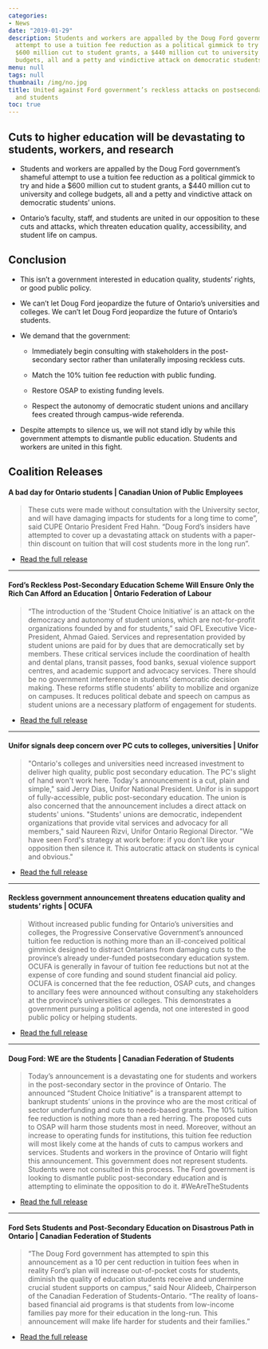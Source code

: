 ```yaml
---
categories:
- News
date: "2019-01-29"
description: Students and workers are appalled by the Doug Ford government’s shameful
  attempt to use a tuition fee reduction as a political gimmick to try and hide a
  $600 million cut to student grants, a $440 million cut to university and college
  budgets, all and a petty and vindictive attack on democratic students’ unions.
menu: null
tags: null
thumbnail: /img/no.jpg
title: United against Ford government’s reckless attacks on postsecondary education
  and students
toc: true
---
```




## Cuts to higher education will be devastating to students, workers, and research

-   Students and workers are appalled by the Doug Ford government’s
    shameful attempt to use a tuition fee reduction as a political
    gimmick to try and hide a $600 million cut to student grants, a $440
    million cut to university and college budgets, all and a petty and
    vindictive attack on democratic students’ unions.

-   Ontario’s faculty, staff, and students are united in our opposition
    to these cuts and attacks, which threaten education quality,
    accessibility, and student life on campus.

## Conclusion

-   This isn’t a government interested in education quality, students’
    rights, or good public policy.

-   We can’t let Doug Ford jeopardize the future of Ontario’s
    universities and colleges. We can’t let Doug Ford jeopardize the
    future of Ontario’s students.

-   We demand that the government:

    -   Immediately begin consulting with stakeholders in the post-secondary sector rather than unilaterally imposing reckless cuts.

    -   Match the 10% tuition fee reduction with public funding.

    -   Restore OSAP to existing funding levels.

    -   Respect the autonomy of democratic student unions and ancillary fees created through campus-wide referenda.

-   Despite attempts to silence us, we will not stand idly by while this
    government attempts to dismantle public education. Students and
    workers are united in this fight.


## Coalition Releases

#### A bad day for Ontario students | Canadian Union of Public Employees

> These cuts were made without consultation with the University sector, and will have damaging impacts for students for a long time to come”, said CUPE Ontario President Fred Hahn. “Doug Ford’s insiders have attempted to cover up a devastating attack on students with a paper-thin discount on tuition that will cost students more in the long run”.

- [Read the full release](https://cupe.ca/bad-day-ontario-students)

---

#### Ford’s Reckless Post-Secondary Education Scheme Will Ensure Only the Rich Can Afford an Education | Ontario Federation of Labour

> “The introduction of the ‘Student Choice Initiative’ is an attack on the democracy and autonomy of student unions, which are not-for-profit organizations founded by and for students,” said OFL Executive Vice-President, Ahmad Gaied. Services and representation provided by student unions are paid for by dues that are democratically set by members. These critical services include the coordination of health and dental plans, transit passes, food banks, sexual violence support centres, and academic support and advocacy services. There should be no government interference in students’ democratic decision making. These reforms stifle students’ ability to mobilize and organize on campuses. It reduces political debate and speech on campus as student unions are a necessary platform of engagement for students.

- [Read the full release](http://ofl.ca/fords-reckless-post-secondary-education-scheme-will-ensure-only-the-rich-can-afford-an-education-says-ofl/)

---

#### Unifor signals deep concern over PC cuts to colleges, universities | Unifor

> "Ontario's colleges and universities need increased investment to deliver high quality, public post secondary education. The PC's slight of hand won't work here. Today's announcement is a cut, plain and simple," said Jerry Dias, Unifor National President. Unifor is in support of fully-accessible, public post-secondary education. The union is also concerned that the announcement includes a direct attack on students' unions. "Students' unions are democratic, independent organizations that provide vital services and advocacy for all members," said Naureen Rizvi, Unifor Ontario Regional Director. "We have seen Ford's strategy at work before: if you don't like your opposition then silence it. This autocratic attack on students is cynical and obvious."

- [Read the full release](https://www.newswire.ca/news-releases/unifor-signals-deep-concern-over-pc-cuts-to-colleges-universities-846724984.html)

---

#### Reckless government announcement threatens education quality and students’ rights | OCUFA

> Without increased public funding for Ontario’s universities and colleges, the Progressive Conservative Government’s announced tuition fee reduction is nothing more than an ill-conceived political gimmick designed to distract Ontarians from damaging cuts to the province’s already under-funded postsecondary education system. OCUFA is generally in favour of tuition fee reductions but not at the expense of core funding and sound student financial aid policy. OCUFA is concerned that the fee reduction, OSAP cuts, and changes to ancillary fees were announced without consulting any stakeholders at the province’s universities or colleges. This demonstrates a government pursuing a political agenda, not one interested in good public policy or helping students.

- [Read the full release](https://ocufa.on.ca/press-releases/reckless-government-announcement-threatens-education-quality-and-students-rights/)

---

#### Doug Ford: WE are the Students | Canadian Federation of Students

> Today’s announcement is a devastating one for students and workers in the post-secondary sector in the province of Ontario. The announced “Student Choice Initiative” is a transparent attempt to bankrupt students’ unions in the province who are the most critical of sector underfunding and cuts to needs-based grants. The 10% tuition fee reduction is nothing more than a red herring. The proposed cuts to OSAP will harm those students most in need. Moreover, without an increase to operating funds for institutions, this tuition fee reduction will most likely come at the hands of cuts to campus workers and services. Students and workers in the province of Ontario will fight this announcement. This government does not represent students. Students were not consulted in this process. The Ford government is looking to dismantle public post-secondary education and is attempting to eliminate the opposition to do it. #WeAreTheStudents

- [Read the full release](https://www.facebook.com/CFSON/)

---

#### Ford Sets Students and Post-Secondary Education on Disastrous Path in Ontario | Canadian Federation of Students

> “The Doug Ford government has attempted to spin this announcement as a 10 per cent reduction in tuition fees when in reality Ford’s plan will increase out-of-pocket costs for students, diminish the quality of education students receive and undermine crucial student supports on campus,” said Nour Alideeb, Chairperson of the Canadian Federation of Students-Ontario. “The reality of loans-based financial aid programs is that students from low-income families pay more for their education in the long-run. This announcement will make life harder for students and their families.”

- [Read the full release](http://cfsontario.ca/2019/01/17/ford-sets-pse-on-disastrous-path/)
